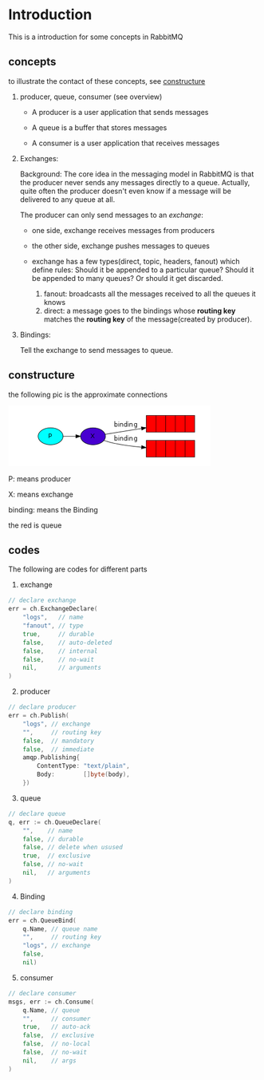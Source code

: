 # Introduction

This is a introduction for some concepts in RabbitMQ

## concepts

to illustrate the contact of these concepts, see [constructure](#constructure)

1. producer, queue, consumer (see overview)

    * A producer is a user application that sends messages

    * A queue is a buffer that stores messages

    * A consumer is a user application that receives messages

2. Exchanges:

    Background: The core idea in the messaging model in RabbitMQ is that the producer never sends any messages directly to a queue. Actually, quite often the producer doesn't even know if a message will be delivered to any queue at all.

    The producer can only send messages to an *exchange*:

    * one side, exchange receives messages from producers

    * the other side, exchange pushes messages to queues

    * exchange has a few types(direct, topic, headers, fanout) which define rules: Should it be appended to a particular queue? Should it be appended to many queues? Or should it get discarded.
        1. fanout: broadcasts all the messages received to all the queues it knows
        2. direct: a message goes to the bindings whose **routing key** matches the **routing key** of the message(created by producer).

3. Bindings: 
    
    Tell the exchange to send messages to queue.

## constructure

the following pic is the approximate connections

![](./image/P-X-binding-queue.png)

P: means producer

X: means exchange

binding: means the Binding

the red is queue

## codes

The following are codes for different parts

1. exchange

```go
// declare exchange
err = ch.ExchangeDeclare(
	"logs",   // name
	"fanout", // type
	true,     // durable
	false,    // auto-deleted
	false,    // internal
	false,    // no-wait
	nil,      // arguments
)
```

2. producer

```go
// declare producer
err = ch.Publish(
	"logs", // exchange
	"",     // routing key
	false,  // mandatory
	false,  // immediate
	amqp.Publishing{
		ContentType: "text/plain",
		Body:        []byte(body),
    })
```

3. queue

```go
// declare queue
q, err := ch.QueueDeclare(
    "",    // name
    false, // durable
    false, // delete when usused
    true,  // exclusive
    false, // no-wait
    nil,   // arguments
)
```

4. Binding

```go
// declare binding
err = ch.QueueBind(
	q.Name, // queue name
	"",     // routing key
	"logs", // exchange
	false,
    nil)
```

5. consumer

```go
// declare consumer
msgs, err := ch.Consume(
	q.Name, // queue
	"",     // consumer
	true,   // auto-ack
	false,  // exclusive
	false,  // no-local
	false,  // no-wait
	nil,    // args
)
```